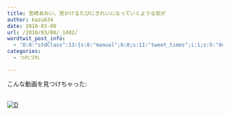 ```yaml
---
title: 宮崎あおい、見かけるたびにきれいになっていくような気が
author: kazu634
date: 2010-03-08
url: /2010/03/08/_1482/
wordtwit_post_info:
  - 'O:8:"stdClass":13:{s:6:"manual";b:0;s:11:"tweet_times";i:1;s:5:"delay";i:0;s:7:"enabled";i:1;s:10:"separation";s:2:"60";s:7:"version";s:3:"3.7";s:14:"tweet_template";b:0;s:6:"status";i:2;s:6:"result";a:0:{}s:13:"tweet_counter";i:2;s:13:"tweet_log_ids";a:1:{i:0;i:5149;}s:9:"hash_tags";a:0:{}s:8:"accounts";a:1:{i:0;s:7:"kazu634";}}'
categories:
  - つれづれ

---
```

<div class="section">
<p>
    こんな動画を見つけちゃった:
</p>
  
<p>
<br /> <a href="http://d.hatena.ne.jp/video/youtube/71v07KBrSuI" onclick="__gaTracker('send', 'event', 'outbound-article', 'http://d.hatena.ne.jp/video/youtube/71v07KBrSuI', '');" alt="この動画を含む日記"><img src="http://d.hatena.ne.jp/images/d_entry.gif" alt="D" border="0" style="vertical-align: bottom;" title="この動画を含む日記" /></a>
</p>
</div>